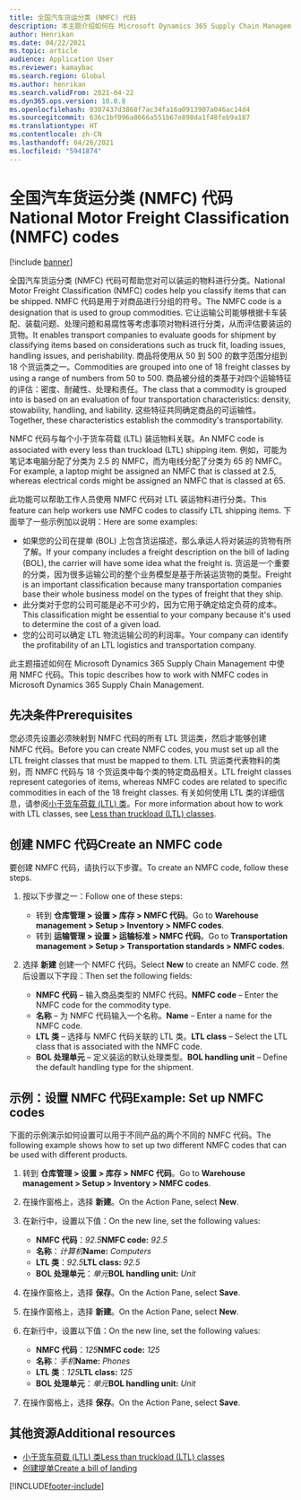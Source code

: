 ```yaml
---
title: 全国汽车货运分类 (NMFC) 代码
description: 本主题介绍如何在 Microsoft Dynamics 365 Supply Chain Management 中使用全国汽车货运分类 (NMFC) 代码
author: Henrikan
ms.date: 04/22/2021
ms.topic: article
audience: Application User
ms.reviewer: kamaybac
ms.search.region: Global
ms.author: henrikan
ms.search.validFrom: 2021-04-22
ms.dyn365.ops.version: 10.0.8
ms.openlocfilehash: 0307437d3868f7ac34fa16a0913907a046ac14d4
ms.sourcegitcommit: 636c1bf096a8666a551b67e898da1f48feb9a187
ms.translationtype: HT
ms.contentlocale: zh-CN
ms.lasthandoff: 04/26/2021
ms.locfileid: "5941874"
---
```

# <a name="national-motor-freight-classification-nmfc-codes"></a><span data-ttu-id="3191a-103">全国汽车货运分类 (NMFC) 代码</span><span class="sxs-lookup"><span data-stu-id="3191a-103">National Motor Freight Classification (NMFC) codes</span></span>

[!include [banner](../includes/banner.md)]

<span data-ttu-id="3191a-104">全国汽车货运分类 (NMFC) 代码可帮助您对可以装运的物料进行分类。</span><span class="sxs-lookup"><span data-stu-id="3191a-104">National Motor Freight Classification (NMFC) codes help you classify items that can be shipped.</span></span> <span data-ttu-id="3191a-105">NMFC 代码是用于对商品进行分组的符号。</span><span class="sxs-lookup"><span data-stu-id="3191a-105">The NMFC code is a designation that is used to group commodities.</span></span> <span data-ttu-id="3191a-106">它让运输公司能够根据卡车装配、装载问题、处理问题和易腐性等考虑事项对物料进行分类，从而评估要装运的货物。</span><span class="sxs-lookup"><span data-stu-id="3191a-106">It enables transport companies to evaluate goods for shipment by classifying items based on considerations such as truck fit, loading issues, handling issues, and perishability.</span></span> <span data-ttu-id="3191a-107">商品将使用从 50 到 500 的数字范围分组到 18 个货运类之一。</span><span class="sxs-lookup"><span data-stu-id="3191a-107">Commodities are grouped into one of 18 freight classes by using a range of numbers from 50 to 500.</span></span> <span data-ttu-id="3191a-108">商品被分组的类基于对四个运输特征的评估：密度、耐藏性、处理和责任。</span><span class="sxs-lookup"><span data-stu-id="3191a-108">The class that a commodity is grouped into is based on an evaluation of four transportation characteristics: density, stowability, handling, and liability.</span></span> <span data-ttu-id="3191a-109">这些特征共同确定商品的可运输性。</span><span class="sxs-lookup"><span data-stu-id="3191a-109">Together, these characteristics establish the commodity's transportability.</span></span>

<span data-ttu-id="3191a-110">NMFC 代码与每个小于货车荷载 (LTL) 装运物料关联。</span><span class="sxs-lookup"><span data-stu-id="3191a-110">An NMFC code is associated with every less than truckload (LTL) shipping item.</span></span> <span data-ttu-id="3191a-111">例如，可能为笔记本电脑分配了分类为 2.5 的 NMFC，而为电线分配了分类为 65 的 NMFC。</span><span class="sxs-lookup"><span data-stu-id="3191a-111">For example, a laptop might be assigned an NMFC that is classed at 2.5, whereas electrical cords might be assigned an NMFC that is classed at 65.</span></span>

<span data-ttu-id="3191a-112">此功能可以帮助工作人员使用 NMFC 代码对 LTL 装运物料进行分类。</span><span class="sxs-lookup"><span data-stu-id="3191a-112">This feature can help workers use NMFC codes to classify LTL shipping items.</span></span> <span data-ttu-id="3191a-113">下面举了一些示例加以说明：</span><span class="sxs-lookup"><span data-stu-id="3191a-113">Here are some examples:</span></span>

- <span data-ttu-id="3191a-114">如果您的公司在提单 (BOL) 上包含货运描述，那么承运人将对装运的货物有所了解。</span><span class="sxs-lookup"><span data-stu-id="3191a-114">If your company includes a freight description on the bill of lading (BOL), the carrier will have some idea what the freight is.</span></span> <span data-ttu-id="3191a-115">货运是一个重要的分类，因为很多运输公司的整个业务模型是基于所装运货物的类型。</span><span class="sxs-lookup"><span data-stu-id="3191a-115">Freight is an important classification because many transportation companies base their whole business model on the types of freight that they ship.</span></span>
- <span data-ttu-id="3191a-116">此分类对于您的公司可能是必不可少的，因为它用于确定给定负荷的成本。</span><span class="sxs-lookup"><span data-stu-id="3191a-116">This classification might be essential to your company because it's used to determine the cost of a given load.</span></span>
- <span data-ttu-id="3191a-117">您的公司可以确定 LTL 物流运输公司的利润率。</span><span class="sxs-lookup"><span data-stu-id="3191a-117">Your company can identify the profitability of an LTL logistics and transportation company.</span></span>

<span data-ttu-id="3191a-118">此主题描述如何在 Microsoft Dynamics 365 Supply Chain Management 中使用 NMFC 代码。</span><span class="sxs-lookup"><span data-stu-id="3191a-118">This topic describes how to work with NMFC codes in Microsoft Dynamics 365 Supply Chain Management.</span></span>

## <a name="prerequisites"></a><span data-ttu-id="3191a-119">先决条件</span><span class="sxs-lookup"><span data-stu-id="3191a-119">Prerequisites</span></span>

<span data-ttu-id="3191a-120">您必须先设置必须映射到 NMFC 代码的所有 LTL 货运类，然后才能够创建 NMFC 代码。</span><span class="sxs-lookup"><span data-stu-id="3191a-120">Before you can create NMFC codes, you must set up all the LTL freight classes that must be mapped to them.</span></span> <span data-ttu-id="3191a-121">LTL 货运类代表物料的类别，而 NMFC 代码与 18 个货运类中每个类的特定商品相关。</span><span class="sxs-lookup"><span data-stu-id="3191a-121">LTL freight classes represent categories of items, whereas NMFC codes are related to specific commodities in each of the 18 freight classes.</span></span> <span data-ttu-id="3191a-122">有关如何使用 LTL 类的详细信息，请参阅[小于货车荷载 (LTL) 类](ltl-class.md)。</span><span class="sxs-lookup"><span data-stu-id="3191a-122">For more information about how to work with LTL classes, see [Less than truckload (LTL) classes](ltl-class.md).</span></span>

## <a name="create-an-nmfc-code"></a><span data-ttu-id="3191a-123">创建 NMFC 代码</span><span class="sxs-lookup"><span data-stu-id="3191a-123">Create an NMFC code</span></span>

<span data-ttu-id="3191a-124">要创建 NMFC 代码，请执行以下步骤。</span><span class="sxs-lookup"><span data-stu-id="3191a-124">To create an NMFC code, follow these steps.</span></span>

1. <span data-ttu-id="3191a-125">按以下步骤之一：</span><span class="sxs-lookup"><span data-stu-id="3191a-125">Follow one of these steps:</span></span>

    - <span data-ttu-id="3191a-126">转到 **仓库管理 \> 设置 \> 库存 \> NMFC 代码**。</span><span class="sxs-lookup"><span data-stu-id="3191a-126">Go to **Warehouse management \> Setup \> Inventory \> NMFC codes**.</span></span>
    - <span data-ttu-id="3191a-127">转到 **运输管理 \> 设置 \> 运输标准 \> NMFC 代码**。</span><span class="sxs-lookup"><span data-stu-id="3191a-127">Go to **Transportation management \> Setup \> Transportation standards \> NMFC codes**.</span></span>

1. <span data-ttu-id="3191a-128">选择 **新建** 创建一个 NMFC 代码。</span><span class="sxs-lookup"><span data-stu-id="3191a-128">Select **New** to create an NMFC code.</span></span> <span data-ttu-id="3191a-129">然后设置以下字段：</span><span class="sxs-lookup"><span data-stu-id="3191a-129">Then set the following fields:</span></span>

    - <span data-ttu-id="3191a-130">**NMFC 代码** – 输入商品类型的 NMFC 代码。</span><span class="sxs-lookup"><span data-stu-id="3191a-130">**NMFC code** – Enter the NMFC code for the commodity type.</span></span>
    - <span data-ttu-id="3191a-131">**名称** – 为 NMFC 代码输入一个名称。</span><span class="sxs-lookup"><span data-stu-id="3191a-131">**Name** – Enter a name for the NMFC code.</span></span>
    - <span data-ttu-id="3191a-132">**LTL 类** – 选择与 NMFC 代码关联的 LTL 类。</span><span class="sxs-lookup"><span data-stu-id="3191a-132">**LTL class** – Select the LTL class that is associated with the NMFC code.</span></span>
    - <span data-ttu-id="3191a-133">**BOL 处理单元** – 定义装运的默认处理类型。</span><span class="sxs-lookup"><span data-stu-id="3191a-133">**BOL handling unit** – Define the default handling type for the shipment.</span></span>

## <a name="example-set-up-nmfc-codes"></a><span data-ttu-id="3191a-134">示例：设置 NMFC 代码</span><span class="sxs-lookup"><span data-stu-id="3191a-134">Example: Set up NMFC codes</span></span>

<span data-ttu-id="3191a-135">下面的示例演示如何设置可以用于不同产品的两个不同的 NMFC 代码。</span><span class="sxs-lookup"><span data-stu-id="3191a-135">The following example shows how to set up two different NMFC codes that can be used with different products.</span></span>

1. <span data-ttu-id="3191a-136">转到 **仓库管理 \> 设置 \> 库存 \> NMFC 代码**。</span><span class="sxs-lookup"><span data-stu-id="3191a-136">Go to **Warehouse management \> Setup \> Inventory \> NMFC codes**.</span></span>
1. <span data-ttu-id="3191a-137">在操作窗格上，选择 **新建**。</span><span class="sxs-lookup"><span data-stu-id="3191a-137">On the Action Pane, select **New**.</span></span>
1. <span data-ttu-id="3191a-138">在新行中，设置以下值：</span><span class="sxs-lookup"><span data-stu-id="3191a-138">On the new line, set the following values:</span></span>

    - <span data-ttu-id="3191a-139">**NMFC 代码**：*92.5*</span><span class="sxs-lookup"><span data-stu-id="3191a-139">**NMFC code:** *92.5*</span></span>
    - <span data-ttu-id="3191a-140">**名称**：*计算机*</span><span class="sxs-lookup"><span data-stu-id="3191a-140">**Name:** *Computers*</span></span>
    - <span data-ttu-id="3191a-141">**LTL 类**：*92.5*</span><span class="sxs-lookup"><span data-stu-id="3191a-141">**LTL class:** *92.5*</span></span>
    - <span data-ttu-id="3191a-142">**BOL 处理单元**：*单元*</span><span class="sxs-lookup"><span data-stu-id="3191a-142">**BOL handling unit:** *Unit*</span></span>

1. <span data-ttu-id="3191a-143">在操作窗格上，选择 **保存**。</span><span class="sxs-lookup"><span data-stu-id="3191a-143">On the Action Pane, select **Save**.</span></span>
1. <span data-ttu-id="3191a-144">在操作窗格上，选择 **新建**。</span><span class="sxs-lookup"><span data-stu-id="3191a-144">On the Action Pane, select **New**.</span></span>
1. <span data-ttu-id="3191a-145">在新行中，设置以下值：</span><span class="sxs-lookup"><span data-stu-id="3191a-145">On the new line, set the following values:</span></span>

    - <span data-ttu-id="3191a-146">**NMFC 代码**：*125*</span><span class="sxs-lookup"><span data-stu-id="3191a-146">**NMFC code:** *125*</span></span>
    - <span data-ttu-id="3191a-147">**名称**：*手机*</span><span class="sxs-lookup"><span data-stu-id="3191a-147">**Name:** *Phones*</span></span>
    - <span data-ttu-id="3191a-148">**LTL 类**：*125*</span><span class="sxs-lookup"><span data-stu-id="3191a-148">**LTL class:** *125*</span></span>
    - <span data-ttu-id="3191a-149">**BOL 处理单元**：*单元*</span><span class="sxs-lookup"><span data-stu-id="3191a-149">**BOL handling unit:** *Unit*</span></span>

1. <span data-ttu-id="3191a-150">在操作窗格上，选择 **保存**。</span><span class="sxs-lookup"><span data-stu-id="3191a-150">On the Action Pane, select **Save**.</span></span>

## <a name="additional-resources"></a><span data-ttu-id="3191a-151">其他资源</span><span class="sxs-lookup"><span data-stu-id="3191a-151">Additional resources</span></span>

- [<span data-ttu-id="3191a-152">小于货车荷载 (LTL) 类</span><span class="sxs-lookup"><span data-stu-id="3191a-152">Less than truckload (LTL) classes</span></span>](ltl-class.md)
- [<span data-ttu-id="3191a-153">创建提单</span><span class="sxs-lookup"><span data-stu-id="3191a-153">Create a bill of landing</span></span>](create-bill-of-lading.md)

[!INCLUDE[footer-include](../../includes/footer-banner.md)]

